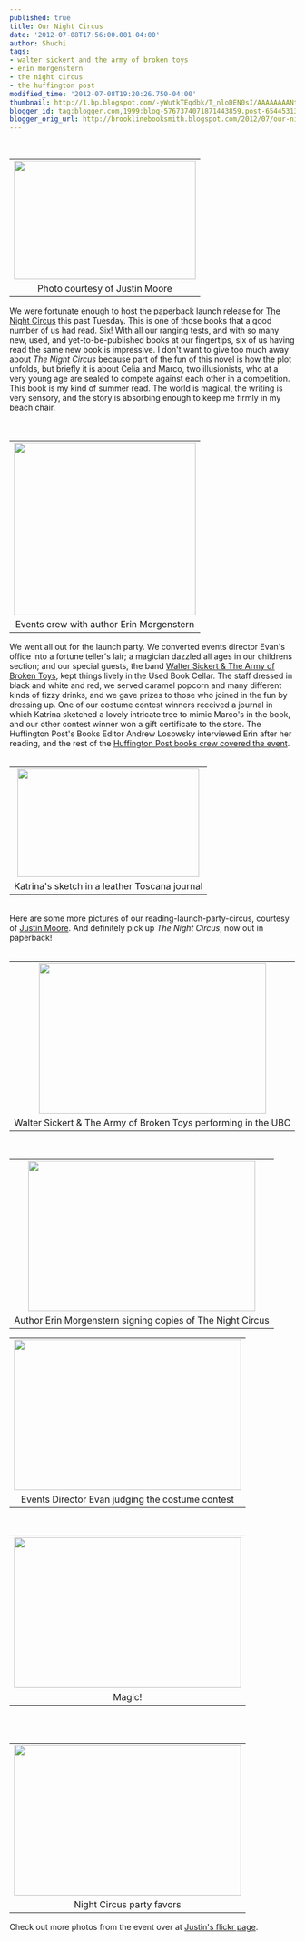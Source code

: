 ```yaml
---
published: true
title: Our Night Circus
date: '2012-07-08T17:56:00.001-04:00'
author: Shuchi
tags:
- walter sickert and the army of broken toys
- erin morgenstern
- the night circus
- the huffington post
modified_time: '2012-07-08T19:20:26.750-04:00'
thumbnail: http://1.bp.blogspot.com/-yWutkTEqdbk/T_nloDEN0sI/AAAAAAAANtw/5HQGPcJIinc/s72-c/night+circus.jpg
blogger_id: tag:blogger.com,1999:blog-5767374071871443859.post-6544531307135126888
blogger_orig_url: http://brooklinebooksmith.blogspot.com/2012/07/our-night-circus.html
---
```


<div dir="ltr" style="text-align: left;" trbidi="on"><div class="separator" style="clear: both; text-align: center;"></div><div class="separator" style="border-bottom: medium none; border-left: medium none; border-right: medium none; border-top: medium none; clear: both; text-align: center;"></div><div style="border-bottom: medium none; border-left: medium none; border-right: medium none; border-top: medium none;">﻿﻿ <br /><table cellpadding="0" cellspacing="0" class="tr-caption-container" style="float: right; margin-left: 1em; text-align: right;"><tbody><tr><td style="text-align: center;"><a href="http://1.bp.blogspot.com/-yWutkTEqdbk/T_nloDEN0sI/AAAAAAAANtw/5HQGPcJIinc/s1600/night+circus.jpg" imageanchor="1" style="clear: right; cssfloat: right; margin-bottom: 1em; margin-left: auto; margin-right: auto;"><img border="0" height="209" sca="true" src="http://1.bp.blogspot.com/-yWutkTEqdbk/T_nloDEN0sI/AAAAAAAANtw/5HQGPcJIinc/s320/night+circus.jpg" width="320" /></a></td></tr><tr><td class="tr-caption" style="text-align: center;">Photo courtesy of Justin Moore</td></tr></tbody></table>We were fortunate enough to host the paperback launch release for <a href="http://www.brooklinebooksmith-shop.com/book/%5Bmodel%5D-176" target="_blank">The Night Circus</a> this past Tuesday. This is one of those books that a good number of us had read. Six! With all our ranging tests, and with so many new, used, and yet-to-be-published books at our fingertips, six of us having read the same new book is impressive. I don't want to give too much away about <em>The Night Circus</em> because part of the fun of this novel is how the plot unfolds, but briefly it is about Celia and Marco, two illusionists, who at a very young age are sealed to compete against each other in a competition. This book is my kind of summer read. The world is magical, the writing is very sensory, and the story is absorbing enough to keep me firmly in my beach chair.</div><div style="border-bottom: medium none; border-left: medium none; border-right: medium none; border-top: medium none;"></div><br />﻿﻿﻿﻿﻿﻿ ﻿﻿﻿﻿﻿﻿﻿﻿﻿﻿﻿﻿﻿﻿﻿﻿﻿ <br /><table cellpadding="0" cellspacing="0" class="tr-caption-container" style="float: left; margin-right: 1em; text-align: left;"><tbody><tr><td style="text-align: center;"><a href="http://4.bp.blogspot.com/-iwsvjxxFAfg/T_nnZlQ-gaI/AAAAAAAANuA/uaj8yxhevrE/s1600/events+team+final.jpg" imageanchor="1" style="clear: left; cssfloat: right; margin-bottom: 1em; margin-left: auto; margin-right: auto;"><img border="0" height="304" sca="true" src="http://4.bp.blogspot.com/-iwsvjxxFAfg/T_nnZlQ-gaI/AAAAAAAANuA/uaj8yxhevrE/s320/events+team+final.jpg" width="320" /></a></td></tr><tr><td class="tr-caption" style="text-align: center;">Events crew with author Erin Morgenstern</td></tr></tbody></table>﻿﻿﻿﻿﻿﻿﻿﻿﻿﻿﻿﻿﻿﻿﻿We went all out for the launch party. We converted events director Evan's office into a fortune teller's lair; a magician dazzled all ages in our childrens section; and our special guests, the band <a href="http://www.armyoftoys.com/" target="_blank">Walter Sickert &amp; The Army of Broken Toys</a>, kept things lively in the Used Book Cellar. The staff dressed in black and white and red, we served caramel popcorn and many different kinds of fizzy drinks, and we&nbsp;gave prizes to those who joined in the fun by dressing up. One of our costume contest winners received a journal in which Katrina sketched a lovely intricate tree to mimic Marco's in the book, and our other contest winner won a gift certificate to the store. The Huffington Post's Books Editor Andrew Losowsky interviewed Erin after her reading, and the rest of the <a href="http://www.huffingtonpost.com/2012/05/23/the-night-circus-discussion-book-club_n_1540544.html#44_huffpost-book-club-in-boston" target="_blank">Huffington Post books crew covered the event</a>. <br /><div style="border-bottom: medium none; border-left: medium none; border-right: medium none; border-top: medium none;"></div><br /><table align="center" cellpadding="0" cellspacing="0" class="tr-caption-container" style="margin-left: auto; margin-right: auto; text-align: center;"><tbody><tr><td style="text-align: center;"><a href="http://4.bp.blogspot.com/-aSPk0Xl6Rtc/T_n6_mShkTI/AAAAAAAANuY/9fm3k91uXqg/s1600/journal+tree.JPG" imageanchor="1" style="margin-left: auto; margin-right: auto;"><img border="0" height="191" sca="true" src="http://4.bp.blogspot.com/-aSPk0Xl6Rtc/T_n6_mShkTI/AAAAAAAANuY/9fm3k91uXqg/s320/journal+tree.JPG" width="320" /></a></td></tr><tr><td class="tr-caption" style="text-align: center;">Katrina's sketch in a leather Toscana journal</td></tr></tbody></table><br /><div style="border-bottom: medium none; border-left: medium none; border-right: medium none; border-top: medium none;">Here are some more&nbsp;pictures of our reading-launch-party-circus, courtesy of <a href="http://www.flickr.com/photos/bdjsb7/sets/72157630444046736/" target="_blank">Justin Moore</a>. And definitely pick up <em>The Night Circus</em>, now out in paperback!</div><div style="border-bottom: medium none; border-left: medium none; border-right: medium none; border-top: medium none;"><br /></div><div style="border-bottom: medium none; border-left: medium none; border-right: medium none; border-top: medium none;"></div><table align="center" cellpadding="0" cellspacing="0" class="tr-caption-container" style="margin-left: auto; margin-right: auto; text-align: center;"><tbody><tr><td style="text-align: center;"><a href="http://3.bp.blogspot.com/-1kRPVqJsjn8/T_n-ZI1ohkI/AAAAAAAANuo/tvClMl_DEDc/s1600/7512123236_12c31a5d96_b.jpg" imageanchor="1" style="margin-left: auto; margin-right: auto;"><img border="0" height="265" sca="true" src="http://3.bp.blogspot.com/-1kRPVqJsjn8/T_n-ZI1ohkI/AAAAAAAANuo/tvClMl_DEDc/s400/7512123236_12c31a5d96_b.jpg" width="400" /></a></td></tr><tr><td class="tr-caption" style="text-align: center;">Walter Sickert &amp; The Army of Broken Toys performing in the UBC</td></tr></tbody></table>﻿﻿ <br /><table align="center" cellpadding="0" cellspacing="0" class="tr-caption-container" style="margin-left: auto; margin-right: auto; text-align: center;"><tbody><tr><td style="text-align: center;"><a href="http://3.bp.blogspot.com/-9JFop2obR74/T_n-yoIdKNI/AAAAAAAANuw/7EC6SHpMcq0/s1600/erin+signing.jpg" imageanchor="1" style="margin-left: auto; margin-right: auto;"><img border="0" height="265" sca="true" src="http://3.bp.blogspot.com/-9JFop2obR74/T_n-yoIdKNI/AAAAAAAANuw/7EC6SHpMcq0/s400/erin+signing.jpg" width="400" /></a></td></tr><tr><td class="tr-caption" style="text-align: center;">Author Erin Morgenstern signing copies of The Night Circus</td></tr></tbody></table><table align="center" cellpadding="0" cellspacing="0" class="tr-caption-container" style="margin-left: auto; margin-right: auto; text-align: center;"><tbody><tr><td style="text-align: center;"><a href="http://3.bp.blogspot.com/-Fi2IRSyOqlk/T_oABo3qMsI/AAAAAAAANu4/A9DIJTlPnPE/s1600/evan+judging.jpg" imageanchor="1" style="margin-left: auto; margin-right: auto;"><img border="0" height="265" sca="true" src="http://3.bp.blogspot.com/-Fi2IRSyOqlk/T_oABo3qMsI/AAAAAAAANu4/A9DIJTlPnPE/s400/evan+judging.jpg" width="400" /></a></td></tr><tr><td class="tr-caption" style="text-align: center;">Events Director Evan judging the costume contest</td></tr></tbody></table>﻿﻿﻿﻿ <br /><table align="center" cellpadding="0" cellspacing="0" class="tr-caption-container" style="margin-left: auto; margin-right: auto; text-align: center;"><tbody><tr><td style="text-align: center;"><a href="http://1.bp.blogspot.com/-MqGiFOKlzqc/T_oAhLcNAxI/AAAAAAAANvI/LlOa5tpFjus/s1600/magician.jpg" imageanchor="1" style="margin-left: auto; margin-right: auto;"><img border="0" height="265" sca="true" src="http://1.bp.blogspot.com/-MqGiFOKlzqc/T_oAhLcNAxI/AAAAAAAANvI/LlOa5tpFjus/s400/magician.jpg" width="400" /></a></td></tr><tr><td class="tr-caption" style="text-align: center;">Magic!</td></tr></tbody></table><br />﻿ <br /><table align="center" cellpadding="0" cellspacing="0" class="tr-caption-container" style="margin-left: auto; margin-right: auto; text-align: center;"><tbody><tr><td style="text-align: center;"><a href="http://2.bp.blogspot.com/-c_OOXlFBGjQ/T_oBUqN1tsI/AAAAAAAANvQ/GV-CKGkkz28/s1600/popcorn.jpg" imageanchor="1" style="margin-left: auto; margin-right: auto;"><img border="0" height="265" sca="true" src="http://2.bp.blogspot.com/-c_OOXlFBGjQ/T_oBUqN1tsI/AAAAAAAANvQ/GV-CKGkkz28/s400/popcorn.jpg" width="400" /></a></td></tr><tr><td class="tr-caption" style="text-align: center;">Night Circus party favors</td></tr></tbody></table>﻿Check out more photos from the event over at <a href="http://www.flickr.com/photos/bdjsb7/sets/72157630444046736/" target="_blank">Justin's flickr page</a>.</div>